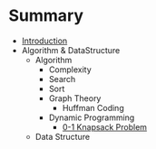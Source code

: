 # Summary

* [Introduction](README.md)
* Algorithm & DataStructure
  * Algorithm
    * Complexity
    * Search
    * Sort
    * Graph Theory 
      * Huffman Coding
    * Dynamic Programming
      * [0-1 Knapsack Problem](0-1-knapsack-problem.md)
  * Data Structure


